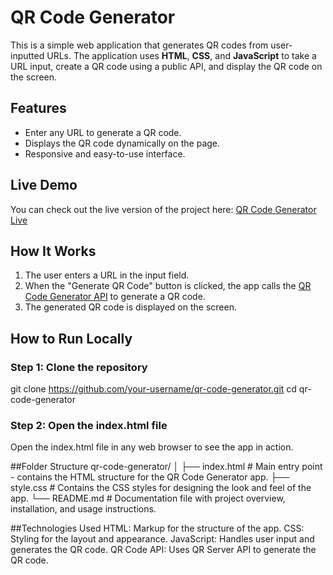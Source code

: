 # QR Code Generator

This is a simple web application that generates QR codes from user-inputted URLs. The application uses **HTML**, **CSS**, and **JavaScript** to take a URL input, create a QR code using a public API, and display the QR code on the screen.

## Features
- Enter any URL to generate a QR code.
- Displays the QR code dynamically on the page.
- Responsive and easy-to-use interface.

## Live Demo
You can check out the live version of the project here: [QR Code Generator Live](https://qr-code-webapp.netlify.app)

## How It Works
1. The user enters a URL in the input field.
2. When the "Generate QR Code" button is clicked, the app calls the [QR Code Generator API](https://goqr.me/api/doc/create-qr-code/) to generate a QR code.
3. The generated QR code is displayed on the screen.

## How to Run Locally

### Step 1: Clone the repository
git clone https://github.com/your-username/qr-code-generator.git
cd qr-code-generator

### Step 2: Open the index.html file
Open the index.html file in any web browser to see the app in action.

##Folder Structure
qr-code-generator/
│
├── index.html       # Main entry point - contains the HTML structure for the QR Code Generator app.
├── style.css        # Contains the CSS styles for designing the look and feel of the app.
└── README.md        # Documentation file with project overview, installation, and usage instructions.


##Technologies Used
HTML: Markup for the structure of the app.
CSS: Styling for the layout and appearance.
JavaScript: Handles user input and generates the QR code.
QR Code API: Uses QR Server API to generate the QR code.
